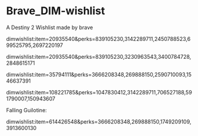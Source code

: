 # Brave_DIM-wishlist
A Destiny 2 Wishlist made by brave

dimwishlist:item=20935540&perks=839105230,3142289711,2450788523,699525795,2697220197

dimwishlist:item=20935540&perks=839105230,3230963543,3400784728,2848615171

dimwishlist:item=35794111&perks=3666208348,269888150,2590710093,1546637391

dimwishlist:item=108221785&perks=1047830412,3142289711,706527188,591790007,150943607

Falling Guilotine:

dimwishlist:item=614426548&perks=3666208348,269888150,1749209109,3913600130
